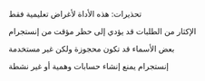 تحذيرات:
هذه الأداة لأغراض تعليمية فقط

الإكثار من الطلبات قد يؤدي إلى حظر مؤقت من إنستجرام

بعض الأسماء قد تكون محجوزة ولكن غير مستخدمة

إنستجرام يمنع إنشاء حسابات وهمية أو غير نشطة

